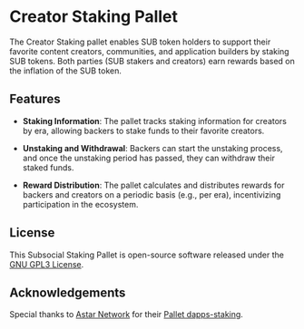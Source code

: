 # Creator Staking Pallet

The Creator Staking pallet enables SUB token holders to support their favorite content creators, communities, and application builders by staking SUB tokens. Both parties (SUB stakers and creators) earn rewards based on the inflation of the SUB token.

## Features

- **Staking Information**: The pallet tracks staking information for creators by era, allowing backers to stake funds to their favorite creators.

- **Unstaking and Withdrawal**: Backers can start the unstaking process, and once the unstaking period has passed, they can withdraw their staked funds.

- **Reward Distribution**: The pallet calculates and distributes rewards for backers and creators on a periodic basis (e.g., per era), incentivizing participation in the ecosystem.

## License

This Subsocial Staking Pallet is open-source software released under the [GNU GPL3 License](LICENSE).

## Acknowledgements

Special thanks to [Astar Network](https://github.com/AstarNetwork) for their [Pallet dapps-staking](https://github.com/AstarNetwork/astar-frame/tree/polkadot-v0.9.39/frame/dapps-staking).

